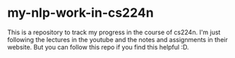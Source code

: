 # my-nlp-work-in-cs224n
This is a repository to track my progress in the course of cs224n. I'm just following the lectures in the youtube and the notes and assignments in their website.
But you can follow this repo if you find this helpful :D.
